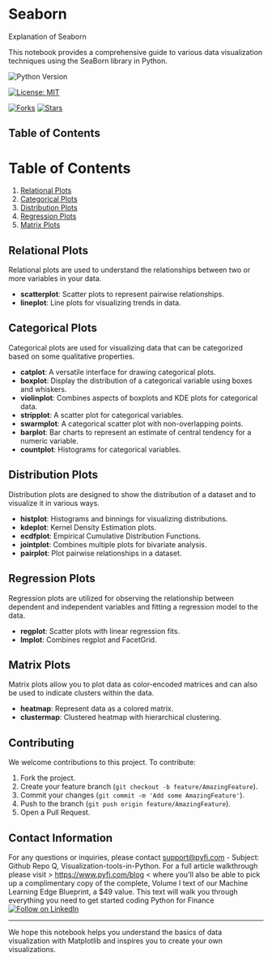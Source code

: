 # Seaborn
Explanation of Seaborn 

This notebook provides a comprehensive guide to various data visualization techniques using the SeaBorn library in Python.

![Python Version](https://img.shields.io/badge/Python-3.6%2B-blue)

[![License: MIT](https://img.shields.io/badge/License-MIT-yellow.svg)](https://opensource.org/licenses/MIT)

[![Forks](https://img.shields.io/github/forks/Py-Fi-nance/Seaborn)](https://github.com/Py-Fi-nance/Seaborn/network)
[![Stars](https://img.shields.io/github/stars/Py-Fi-nance/Seaborn)](https://github.com/Py-Fi-nance/Seaborn/stargazers)

## Table of Contents

# Table of Contents
1. [Relational Plots](#relational-plots)
2. [Categorical Plots](#categorical-plots)
3. [Distribution Plots](#distribution-plots)
4. [Regression Plots](#regression-plots)
5. [Matrix Plots](#matrix-plots)

## Relational Plots
Relational plots are used to understand the relationships between two or more variables in your data.

- **scatterplot**: Scatter plots to represent pairwise relationships.
- **lineplot**: Line plots for visualizing trends in data.

## Categorical Plots
Categorical plots are used for visualizing data that can be categorized based on some qualitative properties.

- **catplot**: A versatile interface for drawing categorical plots.
- **boxplot**: Display the distribution of a categorical variable using boxes and whiskers.
- **violinplot**: Combines aspects of boxplots and KDE plots for categorical data.
- **stripplot**: A scatter plot for categorical variables.
- **swarmplot**: A categorical scatter plot with non-overlapping points.
- **barplot**: Bar charts to represent an estimate of central tendency for a numeric variable.
- **countplot**: Histograms for categorical variables.

## Distribution Plots
Distribution plots are designed to show the distribution of a dataset and to visualize it in various ways.

- **histplot**: Histograms and binnings for visualizing distributions.
- **kdeplot**: Kernel Density Estimation plots.
- **ecdfplot**: Empirical Cumulative Distribution Functions.
- **jointplot**: Combines multiple plots for bivariate analysis.
- **pairplot**: Plot pairwise relationships in a dataset.

## Regression Plots
Regression plots are utilized for observing the relationship between dependent and independent variables and fitting a regression model to the data.

- **regplot**: Scatter plots with linear regression fits.
- **lmplot**: Combines regplot and FacetGrid.

## Matrix Plots
Matrix plots allow you to plot data as color-encoded matrices and can also be used to indicate clusters within the data.

- **heatmap**: Represent data as a colored matrix.
- **clustermap**: Clustered heatmap with hierarchical clustering.

## Contributing
We welcome contributions to this project. To contribute:

1. Fork the project.
2. Create your feature branch (`git checkout -b feature/AmazingFeature`).
3. Commit your changes (`git commit -m 'Add some AmazingFeature'`).
4. Push to the branch (`git push origin feature/AmazingFeature`).
5. Open a Pull Request.


## Contact Information
For any questions or inquiries, please contact support@pyfi.com - Subject: Github Repo Q, Visualization-tools-in-Python.
For a full article walkthrough please visit > https://www.pyfi.com/blog < where you'll also be able to pick up a complimentary copy of the complete, Volume I text of our Machine Learning Edge Blueprint, a $49 value. This text will walk you through everything you need to get started coding Python for Finance
[![Follow on LinkedIn](https://img.shields.io/badge/Follow%20on-LinkedIn-blue?style=social&logo=linkedin)](https://www.linkedin.com/company/pyfi/)

---

We hope this notebook helps you understand the basics of data visualization with Matplotlib and inspires you to create your own visualizations.
